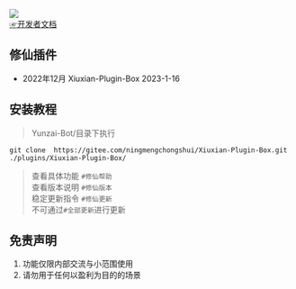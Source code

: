 
 [![](https://profile-counter.glitch.me/Xiuxian-Plugin-Box/count.svg)](https://gitee.com/ningmengchongshui/Xiuxian-Plugin-Box)   
[☞开发者文档](https://afdian.net/a/ningmengchongshui)

## 修仙插件
- 2022年12月 Xiuxian-Plugin-Box 2023-1-16    
## 安装教程

>Yunzai-Bot/目录下执行      
```
git clone  https://gitee.com/ningmengchongshui/Xiuxian-Plugin-Box.git ./plugins/Xiuxian-Plugin-Box/   
```
>查看具体功能  `#修仙帮助`     
>查看版本说明  `#修仙版本`       
>稳定更新指令 `#修仙更新`  
>不可通过`#全部更新`进行更新

## 免责声明        
1. 功能仅限内部交流与小范围使用       
2. 请勿用于任何以盈利为目的的场景    